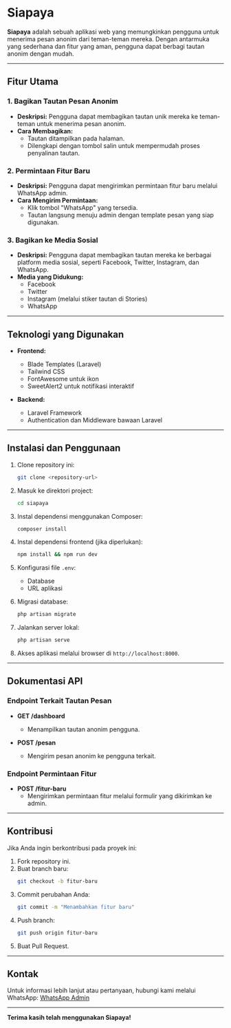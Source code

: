 # Siapaya

**Siapaya** adalah sebuah aplikasi web yang memungkinkan pengguna untuk menerima pesan anonim dari teman-teman mereka. Dengan antarmuka yang sederhana dan fitur yang aman, pengguna dapat berbagi tautan anonim dengan mudah.

---

## Fitur Utama

### 1. Bagikan Tautan Pesan Anonim
- **Deskripsi:**
  Pengguna dapat membagikan tautan unik mereka ke teman-teman untuk menerima pesan anonim.
- **Cara Membagikan:**
  - Tautan ditampilkan pada halaman.
  - Dilengkapi dengan tombol salin untuk mempermudah proses penyalinan tautan.

### 2. Permintaan Fitur Baru
- **Deskripsi:**
  Pengguna dapat mengirimkan permintaan fitur baru melalui WhatsApp admin.
- **Cara Mengirim Permintaan:**
  - Klik tombol "WhatsApp" yang tersedia.
  - Tautan langsung menuju admin dengan template pesan yang siap digunakan.

### 3. Bagikan ke Media Sosial
- **Deskripsi:**
  Pengguna dapat membagikan tautan mereka ke berbagai platform media sosial, seperti Facebook, Twitter, Instagram, dan WhatsApp.
- **Media yang Didukung:**
  - Facebook
  - Twitter
  - Instagram (melalui stiker tautan di Stories)
  - WhatsApp

---

## Teknologi yang Digunakan
- **Frontend:**
  - Blade Templates (Laravel)
  - Tailwind CSS
  - FontAwesome untuk ikon
  - SweetAlert2 untuk notifikasi interaktif

- **Backend:**
  - Laravel Framework
  - Authentication dan Middleware bawaan Laravel

---

## Instalasi dan Penggunaan

1. Clone repository ini:
    ```bash
    git clone <repository-url>
    ```

2. Masuk ke direktori project:
    ```bash
    cd siapaya
    ```

3. Instal dependensi menggunakan Composer:
    ```bash
    composer install
    ```

4. Instal dependensi frontend (jika diperlukan):
    ```bash
    npm install && npm run dev
    ```

5. Konfigurasi file `.env`:
    - Database
    - URL aplikasi

6. Migrasi database:
    ```bash
    php artisan migrate
    ```

7. Jalankan server lokal:
    ```bash
    php artisan serve
    ```

8. Akses aplikasi melalui browser di `http://localhost:8000`.

---

## Dokumentasi API

### Endpoint Terkait Tautan Pesan
- **GET /dashboard**
  - Menampilkan tautan anonim pengguna.

- **POST /pesan**
  - Mengirim pesan anonim ke pengguna terkait.

### Endpoint Permintaan Fitur
- **POST /fitur-baru**
  - Mengirimkan permintaan fitur melalui formulir yang dikirimkan ke admin.

---

## Kontribusi
Jika Anda ingin berkontribusi pada proyek ini:
1. Fork repository ini.
2. Buat branch baru:
    ```bash
    git checkout -b fitur-baru
    ```
3. Commit perubahan Anda:
    ```bash
    git commit -m "Menambahkan fitur baru"
    ```
4. Push branch:
    ```bash
    git push origin fitur-baru
    ```
5. Buat Pull Request.

---

## Kontak
Untuk informasi lebih lanjut atau pertanyaan, hubungi kami melalui WhatsApp: [WhatsApp Admin](https://wa.me/6285157433395)

---

**Terima kasih telah menggunakan Siapaya!**
